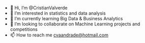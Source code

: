 - 👋 Hi, I’m @CristianValverde
- 👀 I’m interested in statistics and data analysis
- 🌱 I’m currently learning Big Data & Business Analytics
- 💞️ I’m looking to collaborate on Machine Learning projects and competitions
- 📫 How to reach me cvaandrade@hotmail.com
<!---
CristianValverde/CristianValverde is a ✨ special ✨ repository because its `README.md` (this file) appears on your GitHub profile.
You can click the Preview link to take a look at your changes.
--->
